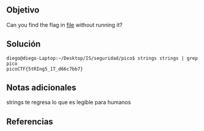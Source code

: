 ## Objetivo
Can you find the flag in [file](https://jupiter.challenges.picoctf.org/static/94d00153b0057d37da225ee79a846c62/strings) without running it?
## Solución
```
diego@diego-Laptop:~/Desktop/IS/seguridad/pico$ strings strings | grep pico
picoCTF{5tRIng5_1T_d66c7bb7}

```
## Notas adicionales
strings te regresa lo que es legible para humanos
## Referencias
